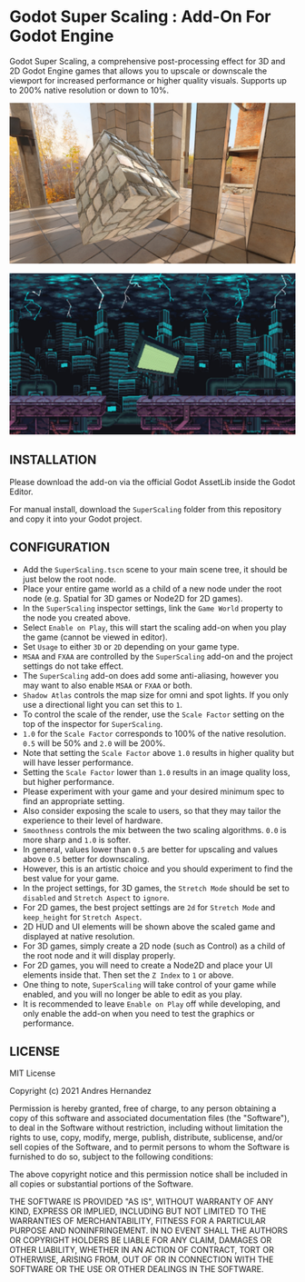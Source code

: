 # Godot Super Scaling : Add-On For Godot Engine

Godot Super Scaling, a comprehensive post-processing effect for 3D and 2D Godot Engine games that allows you to upscale or downscale the viewport for increased performance or higher quality visuals. Supports up to 200% native resolution or down to 10%.

![Screenshot](ScreenShots/Godot_Super_Scaling_3D.jpg)

![Screenshot](ScreenShots/Godot_Super_Scaling_2D.jpg)

## INSTALLATION

Please download the add-on via the official Godot AssetLib inside the Godot Editor.

For manual install, download the `SuperScaling` folder from this repository and copy it into your Godot project.

## CONFIGURATION

* Add the `SuperScaling.tscn` scene to your main scene tree, it should be just below the root node.
* Place your entire game world as a child of a new node under the root node (e.g. Spatial for 3D games or Node2D for 2D games).
* In the `SuperScaling` inspector settings, link the `Game World` property to the node you created above.
* Select `Enable on Play`, this will start the scaling add-on when you play the game (cannot be viewed in editor).
* Set `Usage` to either `3D` or `2D` depending on your game type.
* `MSAA` and `FXAA` are controlled by the `SuperScaling` add-on and the project settings do not take effect.
* The `SuperScaling` add-on does add some anti-aliasing, however you may want to also enable `MSAA` or `FXAA` or both.
* `Shadow Atlas` controls the map size for omni and spot lights. If you only use a directional light you can set this to `1`.
* To control the scale of the render, use the `Scale Factor` setting on the top of the inspector for `SuperScaling`.
* `1.0` for the `Scale Factor` corresponds to 100% of the native resolution. `0.5` will be 50% and `2.0` will be 200%.
* Note that setting the `Scale Factor` above `1.0` results in higher quality but will have lesser performance.
* Setting the `Scale Factor` lower than `1.0` results in an image quality loss, but higher performance.
* Please experiment with your game and your desired minimum spec to find an appropriate setting.
* Also consider exposing the scale to users, so that they may tailor the experience to their level of hardware.
* `Smoothness` controls the mix between the two scaling algorithms. `0.0` is more sharp and `1.0` is softer.
* In general, values lower than `0.5` are better for upscaling and values above `0.5` better for downscaling.
* However, this is an artistic choice and you should experiment to find the best value for your game.
* In the project settings, for 3D games, the `Stretch Mode` should be set to `disabled` and `Stretch Aspect` to `ignore`.
* For 2D games, the best project settings are `2d` for `Stretch Mode` and `keep_height` for `Stretch Aspect`.
* 2D HUD and UI elements will be shown above the scaled game and displayed at native resolution.
* For 3D games, simply create a 2D node (such as Control) as a child of the root node and it will display properly.
* For 2D games, you will need to create a Node2D and place your UI elements inside that. Then set the `Z Index` to `1` or above.
* One thing to note, `SuperScaling` will take control of your game while enabled, and you will no longer be able to edit as you play.
* It is recommended to leave `Enable on Play` off while developing, and only enable the add-on when you need to test the graphics or performance.

## LICENSE

MIT License

Copyright (c) 2021 Andres Hernandez

Permission is hereby granted, free of charge, to any person obtaining a copy
of this software and associated documentation files (the "Software"), to deal
in the Software without restriction, including without limitation the rights
to use, copy, modify, merge, publish, distribute, sublicense, and/or sell
copies of the Software, and to permit persons to whom the Software is
furnished to do so, subject to the following conditions:

The above copyright notice and this permission notice shall be included in all
copies or substantial portions of the Software.

THE SOFTWARE IS PROVIDED "AS IS", WITHOUT WARRANTY OF ANY KIND, EXPRESS OR
IMPLIED, INCLUDING BUT NOT LIMITED TO THE WARRANTIES OF MERCHANTABILITY,
FITNESS FOR A PARTICULAR PURPOSE AND NONINFRINGEMENT. IN NO EVENT SHALL THE
AUTHORS OR COPYRIGHT HOLDERS BE LIABLE FOR ANY CLAIM, DAMAGES OR OTHER
LIABILITY, WHETHER IN AN ACTION OF CONTRACT, TORT OR OTHERWISE, ARISING FROM,
OUT OF OR IN CONNECTION WITH THE SOFTWARE OR THE USE OR OTHER DEALINGS IN THE
SOFTWARE.
